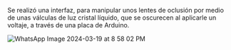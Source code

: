 Se realizó una interfaz, para manipular unos lentes de oclusión por medio de unas válculas de luz cristal líquido, que se oscurecen al aplicarle un voltaje, a través de una placa de Arduino.


![WhatsApp Image 2024-03-19 at 8 58 02 PM](https://github.com/jokasta57/InterfazLentesOclusion/assets/16157859/0bbd7dfd-2b3b-4054-b928-51977c909406)
